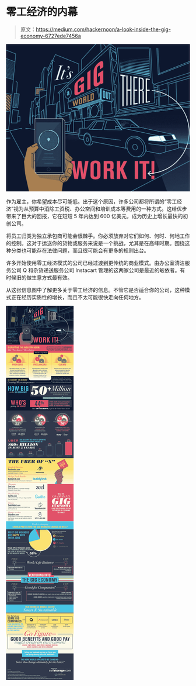 # 零工经济的内幕

> 原文：<https://medium.com/hackernoon/a-look-inside-the-gig-economy-6727ede7456a>

![](img/bf9b436924d4b0a8dfab1ebb6b3a5d71.png)

作为雇主，你希望成本尽可能低。出于这个原因，许多公司都将所谓的“零工经济”视为从预算中消除工资税、办公空间和培训成本等费用的一种方式。这给优步带来了巨大的回报，它在短短 5 年内达到 600 亿美元，成为历史上增长最快的初创公司。

将员工归类为独立承包商可能会很棘手。你必须放弃对它们如何、何时、何地工作的控制。这对于运送你的货物或服务来说是一个挑战，尤其是在高峰时期。围绕这种分类也可能存在法律问题，而且很可能会有更多的规则出台。

许多开始使用零工经济模式的公司已经过渡到更传统的商业模式。由办公室清洁服务公司 Q 和杂货递送服务公司 Instacart 管理的这两家公司是最近的皈依者。有时候旧的做生意方式最有效。

从这张信息图中了解更多关于零工经济的信息。不管它是否适合你的公司，这种模式正在经历实质性的增长，而且不太可能很快走向任何地方。

![](img/18adc7b5b6a5922565634fbf7ba15ba0.png)